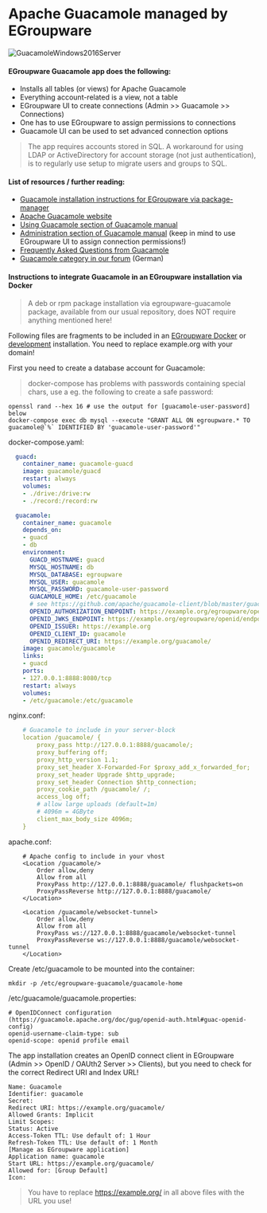 # Apache Guacamole managed by EGroupware

![GuacamoleWindows2016Server](https://user-images.githubusercontent.com/972180/79756536-0df90280-831b-11ea-97ff-b3043d7b31e4.png)

#### EGroupware Guacamole app does the following:

* Installs all tables (or views) for Apache Guacamole
* Everything account-related is a view, not a table
* EGroupware UI to create connections (Admin >> Guacamole >> Connections)
* One has to use EGroupware to assign permissions to connections
* Guacamole UI can be used to set advanced connection options

> The app requires accounts stored in SQL. A workaround for using LDAP or ActiveDirectory for account storage (not just authentication), is to regularly use setup to migrate users and groups to SQL.

#### List of resources / further reading:
* [Guacamole installation instructions for EGroupware via package-manager](https://github.com/EGroupware/egroupware/wiki/Apache-Guacamole-managed-by-EGroupware)
* [Apache Guacamole website](https://guacamole.apache.org)
* [Using Guacamole section of Guacamole manual](https://guacamole.apache.org/doc/gug/using-guacamole.html)
* [Administration section of Guacamole manual](https://guacamole.apache.org/doc/gug/administration.html) (keep in mind to use EGroupware UI to assign connection permissions!)
* [Frequently Asked Questions from Guacamole](https://guacamole.apache.org/faq/)
* [Guacamole category in our forum](https://help.egroupware.org/c/deutsch/guacamole) (German)

#### Instructions to integrate Guacamole in an EGroupware installation via Docker
> A deb or rpm package installation via egroupware-guacamole package, available from our usual repository, does NOT require anything mentioned here!

Following files are fragments to be included in an [EGroupware Docker](https://github.com/EGroupware/egroupware/tree/master/doc/docker) or [development](https://github.com/EGroupware/egroupware/tree/master/doc/docker/development) installation. You need to replace example.org with your domain!

First you need to create a database account for Guacamole:
> docker-compose has problems with passwords containing special chars, use a eg. the following to create a safe password:
```
openssl rand --hex 16 # use the output for [guacamole-user-password] below
docker-compose exec db mysql --execute "GRANT ALL ON egroupware.* TO guacamole@`%` IDENTIFIED BY 'guacamole-user-password'"
```

docker-compose.yaml:
```yaml
  guacd:
    container_name: guacamole-guacd
    image: guacamole/guacd
    restart: always
    volumes:
    - ./drive:/drive:rw
    - ./record:/record:rw

  guacamole:
    container_name: guacamole
    depends_on:
    - guacd
    - db
    environment:
      GUACD_HOSTNAME: guacd
      MYSQL_HOSTNAME: db
      MYSQL_DATABASE: egroupware
      MYSQL_USER: guacamole
      MYSQL_PASSWORD: guacamole-user-password
      GUACAMOLE_HOME: /etc/guacamole
      # see https://github.com/apache/guacamole-client/blob/master/guacamole-docker/bin/start.sh#L552
      OPENID_AUTHORIZATION_ENDPOINT: https://example.org/egroupware/openid/endpoint.php/authorize
      OPENID_JWKS_ENDPOINT: https://example.org/egroupware/openid/endpoint.php/jwks
      OPENID_ISSUER: https://example.org
      OPENID_CLIENT_ID: guacamole
      OPENID_REDIRECT_URI: https://example.org/guacamole/
    image: guacamole/guacamole
    links:
    - guacd
    ports:
    - 127.0.0.1:8888:8080/tcp
    restart: always
    volumes:
    - /etc/guacamole:/etc/guacamole
```
nginx.conf:
```yaml
    # Guacamole to include in your server-block
    location /guacamole/ {
        proxy_pass http://127.0.0.1:8888/guacamole/;
        proxy_buffering off;
        proxy_http_version 1.1;
        proxy_set_header X-Forwarded-For $proxy_add_x_forwarded_for;
        proxy_set_header Upgrade $http_upgrade;
        proxy_set_header Connection $http_connection;
        proxy_cookie_path /guacamole/ /;
        access_log off;
        # allow large uploads (default=1m)
        # 4096m = 4GByte
        client_max_body_size 4096m;
    }
```
apache.conf:
```
    # Apache config to include in your vhost
    <Location /guacamole/>
        Order allow,deny
        Allow from all
        ProxyPass http://127.0.0.1:8888/guacamole/ flushpackets=on
        ProxyPassReverse http://127.0.0.1:8888/guacamole/
    </Location>
    
    <Location /guacamole/websocket-tunnel>
        Order allow,deny
        Allow from all
        ProxyPass ws://127.0.0.1:8888/guacamole/websocket-tunnel
        ProxyPassReverse ws://127.0.0.1:8888/guacamole/websocket-tunnel
    </Location>
```
Create /etc/guacamole to be mounted into the container:
```
mkdir -p /etc/egroupware-guacamole/guacamole-home
```
/etc/guacamole/guacamole.properties:
```
# OpenIDConnect configuration (https://guacamole.apache.org/doc/gug/openid-auth.html#guac-openid-config)
openid-username-claim-type: sub
openid-scope: openid profile email
```
The app installation creates an OpenID connect client in EGroupware (Admin >> OpenID / OAUth2 Server >> Clients), but you need to check for the correct Redirect URI and Index URL!
```
Name: Guacamole
Identifier: guacamole
Secret:
Redirect URI: https://example.org/guacamole/
Allowed Grants: Implicit
Limit Scopes:
Status: Active
Access-Token TTL: Use default of: 1 Hour
Refresh-Token TTL: Use default of: 1 Month
[Manage as EGroupware application]
Application name: guacamole
Start URL: https://example.org/guacamole/
Allowed for: [Group Default]
Icon:
```
> You have to replace https://example.org/ in all above files with the URL you use!

